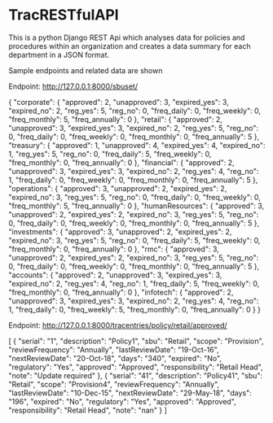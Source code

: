 # TracRESTfulAPI

This is a python Django REST Api which analyses data for policies and procedures within an organization and creates a data summary for each department in a JSON format.

Sample endpoints and related data are shown

Endpoint: http://127.0.0.1:8000/sbuset/

{
    "corporate": {
        "approved": 2,
        "unapproved": 3,
        "expired_yes": 3,
        "expired_no": 2,
        "reg_yes": 5,
        "reg_no": 0,
        "freq_daily": 0,
        "freq_weekly": 0,
        "freq_monthly": 5,
        "freq_annually": 0
    },
    "retail": {
        "approved": 2,
        "unapproved": 3,
        "expired_yes": 3,
        "expired_no": 2,
        "reg_yes": 5,
        "reg_no": 0,
        "freq_daily": 0,
        "freq_weekly": 0,
        "freq_monthly": 0,
        "freq_annually": 5
    },
    "treasury": {
        "approved": 1,
        "unapproved": 4,
        "expired_yes": 4,
        "expired_no": 1,
        "reg_yes": 5,
        "reg_no": 0,
        "freq_daily": 5,
        "freq_weekly": 0,
        "freq_monthly": 0,
        "freq_annually": 0
    },
    "financial": {
        "approved": 2,
        "unapproved": 3,
        "expired_yes": 3,
        "expired_no": 2,
        "reg_yes": 4,
        "reg_no": 1,
        "freq_daily": 0,
        "freq_weekly": 0,
        "freq_monthly": 0,
        "freq_annually": 5
    },
    "operations": {
        "approved": 3,
        "unapproved": 2,
        "expired_yes": 2,
        "expired_no": 3,
        "reg_yes": 5,
        "reg_no": 0,
        "freq_daily": 0,
        "freq_weekly": 0,
        "freq_monthly": 5,
        "freq_annually": 0
    },
    "humanResources": {
        "approved": 3,
        "unapproved": 2,
        "expired_yes": 2,
        "expired_no": 3,
        "reg_yes": 5,
        "reg_no": 0,
        "freq_daily": 0,
        "freq_weekly": 0,
        "freq_monthly": 0,
        "freq_annually": 5
    },
    "investments": {
        "approved": 3,
        "unapproved": 2,
        "expired_yes": 2,
        "expired_no": 3,
        "reg_yes": 5,
        "reg_no": 0,
        "freq_daily": 5,
        "freq_weekly": 0,
        "freq_monthly": 0,
        "freq_annually": 0
    },
    "rmc": {
        "approved": 3,
        "unapproved": 2,
        "expired_yes": 2,
        "expired_no": 3,
        "reg_yes": 5,
        "reg_no": 0,
        "freq_daily": 0,
        "freq_weekly": 0,
        "freq_monthly": 0,
        "freq_annually": 5
    },
    "accounts": {
        "approved": 2,
        "unapproved": 3,
        "expired_yes": 3,
        "expired_no": 2,
        "reg_yes": 4,
        "reg_no": 1,
        "freq_daily": 5,
        "freq_weekly": 0,
        "freq_monthly": 0,
        "freq_annually": 0
    },
    "infotech": {
        "approved": 2,
        "unapproved": 3,
        "expired_yes": 3,
        "expired_no": 2,
        "reg_yes": 4,
        "reg_no": 1,
        "freq_daily": 0,
        "freq_weekly": 5,
        "freq_monthly": 0,
        "freq_annually": 0
    }
}

Endpoint: http://127.0.0.1:8000/tracentries/policy/retail/approved/

[
    {
        "serial": "1",
        "description": "Policy1",
        "sbu": "Retail",
        "scope": "Provision",
        "reviewFrequency": "Annually",
        "lastReviewDate": "19-Oct-16",
        "nextReviewDate": "20-Oct-18",
        "days": "340",
        "expired": "No",
        "regulatory": "Yes",
        "approved": "Approved",
        "responsibility": "Retail Head",
        "note": "Update required"
    },
    {
        "serial": "41",
        "description": "Policy41",
        "sbu": "Retail",
        "scope": "Provision4",
        "reviewFrequency": "Annually",
        "lastReviewDate": "10-Dec-15",
        "nextReviewDate": "29-May-18",
        "days": "196",
        "expired": "No",
        "regulatory": "Yes",
        "approved": "Approved",
        "responsibility": "Retail Head",
        "note": "nan"
    }
]

